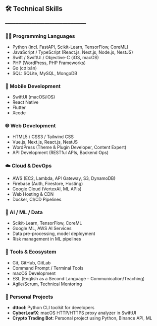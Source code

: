 
## 🛠️ Technical Skills
━━━━━━━━━━━━━━━━━━━━━━━━━━━━━━━
### 👨‍💻 Programming Languages
- Python (incl. FastAPI, Scikit-Learn, TensorFlow, CoreML)
- JavaScript / TypeScript (React.js, Next.js, Node.js, NestJS)
- Swift / SwiftUI / Objective-C (iOS, macOS)
- PHP (WordPress, PHP Frameworks)
- Go (cơ bản)
- SQL: SQLite, MySQL, MongoDB

### 📱 Mobile Development
- SwiftUI (macOS/iOS)
- React Native
- Flutter
- Xcode

### 🌐 Web Development
- HTML5 / CSS3 / Tailwind CSS
- Vue.js, Next.js, React.js, NestJS
- WordPress (Theme & Plugin Developer, Content Expert)
- API Development (RESTful APIs, Backend Ops)

### ☁️ Cloud & DevOps
- AWS (EC2, Lambda, API Gateway, S3, DynamoDB)
- Firebase (Auth, Firestore, Hosting)
- Google Cloud (VertexAI, ML APIs)
- Web Hosting & CDN
- Docker, CI/CD Pipelines

### 🤖 AI / ML / Data
- Scikit-Learn, TensorFlow, CoreML
- Google ML, AWS AI Services
- Data pre-processing, model deployment
- Risk management in ML pipelines

### 💼 Tools & Ecosystem
- Git, GitHub, GitLab
- Command Prompt / Terminal Tools
- macOS Development
- ESL (English as a Second Language – Communication/Teaching)
- Agile/Scrum, Technical Mentoring

### 🧪 Personal Projects
- **dttool**: Python CLI toolkit for developers
- **CyberLeafX**: macOS HTTP/HTTPS proxy analyzer in SwiftUI
- **Crypto Trading Bot**: Personal project using Python, Binance API, ML